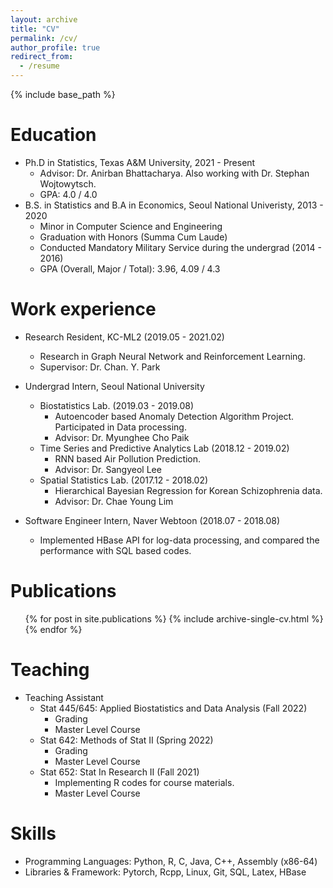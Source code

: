```yaml
---
layout: archive
title: "CV"
permalink: /cv/
author_profile: true
redirect_from:
  - /resume
---
```


{% include base_path %}

Education
======
* Ph.D in Statistics, Texas A&M University, 2021 - Present
  * Advisor: Dr. Anirban Bhattacharya. Also working with Dr. Stephan Wojtowytsch.
  * GPA: 4.0 / 4.0
* B.S. in Statistics and B.A in Economics, Seoul National Univeristy, 2013 - 2020
  * Minor in Computer Science and Engineering
  * Graduation with Honors (Summa Cum Laude)
  * Conducted Mandatory Military Service during the undergrad (2014 - 2016) 
  * GPA (Overall, Major / Total): 3.96, 4.09 / 4.3

Work experience
======
* Research Resident, KC-ML2 (2019.05 - 2021.02)
  * Research in Graph Neural Network and Reinforcement Learning. 
  * Supervisor: Dr. Chan. Y. Park

* Undergrad Intern, Seoul National University
  * Biostatistics Lab. (2019.03 - 2019.08)
    * Autoencoder based Anomaly Detection Algorithm Project. Participated in Data processing.
    * Advisor: Dr. Myunghee Cho Paik
  * Time Series and Predictive Analytics Lab (2018.12 - 2019.02)
    * RNN based Air Pollution Prediction.
    * Advisor: Dr. Sangyeol Lee
  * Spatial Statistics Lab. (2017.12 - 2018.02)
    * Hierarchical Bayesian Regression for Korean Schizophrenia data.
    * Advisor: Dr. Chae Young Lim

* Software Engineer Intern, Naver Webtoon (2018.07 - 2018.08)
  * Implemented HBase API for log-data processing, and compared the performance with SQL based codes.

Publications
======

  <ul>{% for post in site.publications %}
    {% include archive-single-cv.html %}
  {% endfor %}</ul>
  
Teaching
======

* Teaching Assistant
  * Stat 445/645: Applied Biostatistics and Data Analysis (Fall 2022)
    * Grading
    * Master Level Course
  * Stat 642: Methods of Stat II (Spring 2022)
    * Grading
    * Master Level Course
  * Stat 652: Stat In Research II (Fall 2021)
    * Implementing R codes for course materials.
    * Master Level Course
<!---
  <ul>{% for post in site.teaching %}
    {% include archive-single-cv.html %}
  {% endfor %}</ul>
-->
  
Skills
======
* Programming Languages: Python, R, C, Java, C++, Assembly (x86-64)
* Libraries & Framework: Pytorch, Rcpp, Linux, Git, SQL, Latex, HBase

<!---
Talks
======
  <ul>{% for post in site.talks %}
    {% include archive-single-talk-cv.html %}
  {% endfor %}</ul>
-->
